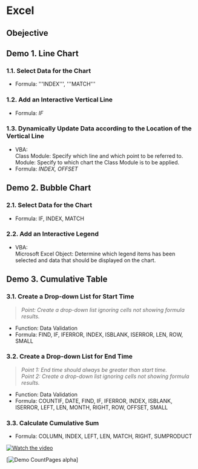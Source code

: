 # Excel
## Obejective

## Demo 1. Line Chart
### 1.1. Select Data for the Chart
- Formula: '''INDEX''', '''MATCH'''
### 1.2. Add an Interactive Vertical Line
- Formula: *IF*
### 1.3. Dynamically Update Data according to the Location of the Vertical Line
- VBA:   
  Class Module: Specify which line and which point to be referred to.  
  Module: Specify to which chart the Class Module is to be applied.  
- Formula: *INDEX, OFFSET*  
 
## Demo 2. Bubble Chart
### 2.1. Select Data for the Chart
- Formula: IF, INDEX, MATCH
### 2.2. Add an Interactive Legend
- VBA:   
  Microsoft Excel Object: Determine which legend items has been selected and data that should be displayed on the chart.  

## Demo 3. Cumulative Table
### 3.1. Create a Drop-down List for Start Time
> *Point: Create a drop-down list ignoring cells not showing formula results.*    
- Function: Data Validation
- Formula: FIND, IF, IFERROR, INDEX, ISBLANK, ISERROR, LEN, ROW, SMALL
### 3.2. Create a Drop-down List for End Time
> *Point 1: End time should always be greater than start time.*  
> *Point 2: Create a drop-down list ignoring cells not showing formula results.*    
- Function: Data Validation
- Formula: COUNTIF, DATE, FIND, IF, IFERROR, INDEX, ISBLANK, ISERROR, LEFT, LEN, MONTH, RIGHT, ROW, OFFSET, SMALL
### 3.3. Calculate Cumulative Sum
- Formula: COLUMN, INDEX, LEFT, LEN, MATCH, RIGHT, SUMPRODUCT

[![Watch the video](https://img.youtube.com/vi/Youtubeid/hqdefault.jpg)](https://youtu.be/Youtubeid)

[![Demo CountPages alpha](https://j.gifs.com/Youtubeid)]
